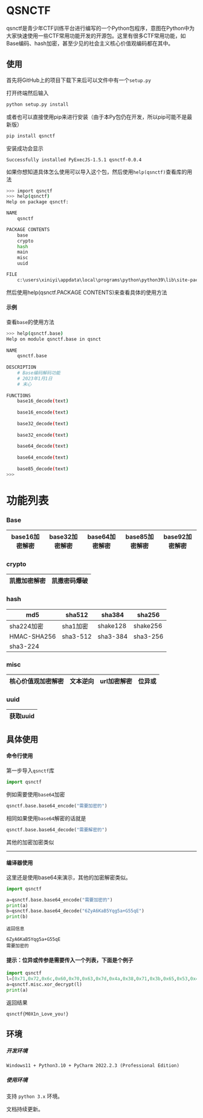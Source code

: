 # QSNCTF
qsnctf是青少年CTF训练平台进行编写的一个Python包程序，意图在Python中为大家快速使用一些CTF常用功能开发的开源包。这里有很多CTF常用功能，如Base编码、hash加密，甚至少见的社会主义核心价值观编码都在其中。

## 使用

首先将GitHub上的项目下载下来后可以文件中有一个`setup.py`

打开终端然后输入

```bash
python setup.py install
```

或者也可以直接使用pip来进行安装（由于本Py包仍在开发，所以pip可能不是最新版）

```bash
pip install qsnctf
```

安装成功会显示

`Successfully installed PyExecJS-1.5.1 qsnctf-0.0.4`

如果你想知道具体怎么使用可以导入这个包，然后使用`help(qsnctf)`查看库的用法

```bash
>>> import qsnctf
>>> help(qsnctf)
Help on package qsnctf:

NAME
    qsnctf

PACKAGE CONTENTS
    base
    crypto
    hash
    main
    misc
    uuid

FILE
    c:\users\xiniyi\appdata\local\programs\python\python39\lib\site-packages\qsnctf-0.0.4-py3.9.egg\qsnctf\__init__.py
```

然后使用help(qsnctf.PACKAGE CONTENTS)来查看具体的使用方法

#### 示例

查看`base`的使用方法

```bash
>>> help(qsnctf.base)              
Help on module qsnctf.base in qsnct
                                   
NAME                               
    qsnctf.base                    
                                   
DESCRIPTION                        
    # Base编码解码功能                   
    # 2023年1月1日                    
    # 末心                           
                                   
FUNCTIONS                          
    base16_decode(text)            
                                   
    base16_encode(text)            
                                   
    base32_decode(text)            
                                   
    base32_encode(text)            
                                   
    base64_decode(text)            
                                   
    base64_encode(text)            
                                   
    base85_decode(text)
>>>
```
# 功能列表

### Base


| base16加密解密 | base32加密解密 | base64加密解密 | base85加密解密 | base92加密解密 |
| -------------- | -------------- | -------------- | -------------- | -------------- |
### crypto

| 凯撒加密解密 | 凯撒密码爆破 |
| ------------ |--------|

### hash

| md5         | sha512   | sha384   | sha256   |
| ----------- | -------- | -------- | -------- |
| sha224加密  | sha1加密 | shake128 | shake256 |
| HMAC-SHA256 | sha3-512 | sha3-384 | sha3-256 |
| sha3-224    |



### misc

| 核心价值观加密解密 | 文本逆向 | url加密解密 | 位异或 |
| ------------------ | -------- | ----------- | ------ |

### uuid

| 获取uuid |
| -------- |


## 具体使用

#### 命令行使用

第一步导入`qsnctf`库

```python
import qsnctf
```

例如需要使用`base64`加密

```python
qsnctf.base.base64_encode("需要加密的")
```

相同如果使用`base64`解密的话就是

```python
qsnctf.base.base64_decode("需要解密的")
```

其他的加密加密类似

------

#### 编译器使用

这里还是使用base64来演示，其他的加密解密类似。

```python
import qsnctf

a=qsnctf.base.base64_encode("需要加密的")
print(a)
b=qsnctf.base.base64_decode("6ZyA6KaB5Yqg5a+G55qE")
print(b)
```
`返回信息`

```
6ZyA6KaB5Yqg5a+G55qE
需要加密的
```
#### 提示：位异或传参是需要传入一个列表，下面是个例子

```python
import qsnctf
l=[0x71,0x72,0x6c,0x60,0x70,0x63,0x7d,0x4a,0x38,0x71,0x3b,0x65,0x53,0x41,0x61,0x79,0x75,0x4e,0x6b,0x7c,0x61,0x34,0x6b]
a=qsnctf.misc.xor_decrypt(l)
print(a)
```

返回结果

```
qsnctf{M0X1n_Love_you!}
```

## 环境

##### 开发环境

`Windows11 + Python3.10 + PyCharm 2022.2.3 (Professional Edition)`

##### 使用环境

支持 `python 3.x` 环境。

文档持续更新。
